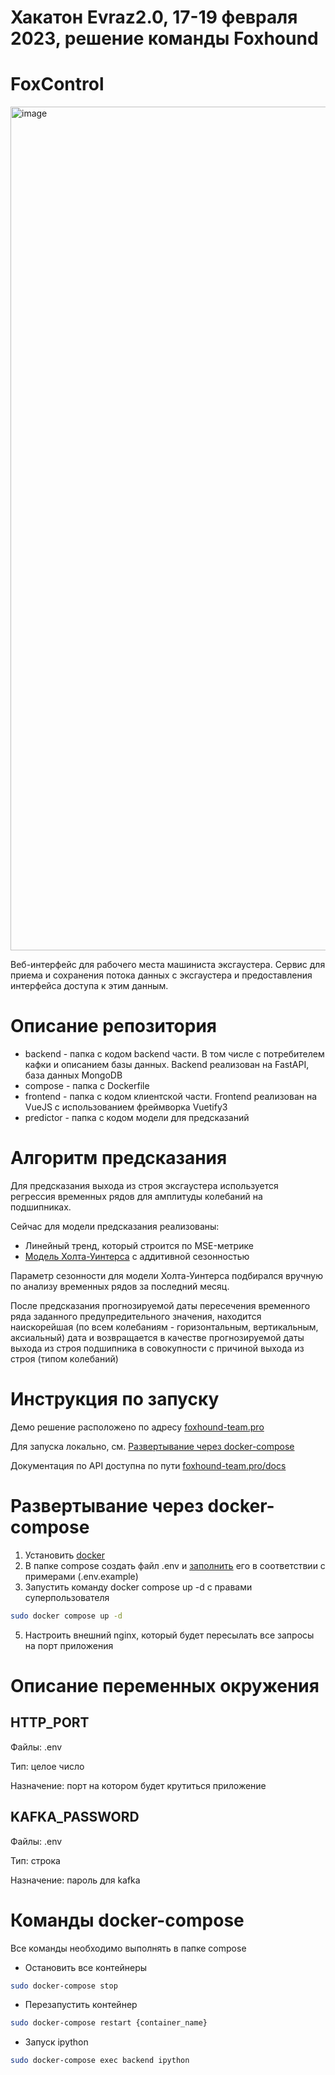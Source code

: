 # Хакатон Evraz2.0, 17-19 февраля 2023, решение команды Foxhound
# FoxControl
<img width="1350" alt="image" src="https://user-images.githubusercontent.com/43291747/219932900-18266726-f1de-4b27-9398-4fba15f98a58.png">

Веб-интерфейс для рабочего места машиниста эксгаустера.
Сервис для приема и сохранения потока данных с эксгаустера и предоставления интерфейса доступа к этим данным. 

# Описание репозитория

- backend - папка с кодом backend части. В том числе с потребителем кафки и описанием базы данных. Backend реализован на FastAPI, база данных MongoDB
- compose - папка с Dockerfile
- frontend - папка с кодом клиентской части. Frontend реализован на VueJS с использованием фреймворка Vuetify3
- predictor - папка с кодом модели для предсказаний

# Алгоритм предсказания
Для предсказания выхода из строя эксгаустера используется регрессия временных рядов для амплитуды колебаний на подшипниках.

Сейчас для модели предсказания реализованы:
- Линейный тренд, который строится по MSE-метрике
- [Модель Холта-Уинтерса](https://en.wikipedia.org/wiki/Exponential_smoothing) с аддитивной сезонностью

Параметр сезонности для модели Холта-Уинтерса подбирался вручную по анализу временных рядов за последний месяц.

После предсказания прогнозируемой даты пересечения временного ряда заданного предупредительного значения, находится наискорейшая (по всем колебаниям - горизонтальным, вертикальным, аксиальный) дата и возвращается в качестве прогнозируемой даты выхода из строя подшипника в совокупности с причиной выхода из строя (типом колебаний)

# Инструкция по запуску

Демо решение расположено по адресу [foxhound-team.pro](https://foxhound-team.pro)

Для запуска локально, см. [Развертывание через docker-compose](#развертывание-через-docker-compose)

Документация по API доступна по пути [foxhound-team.pro/docs](https://foxhound-team.pro/docs)

# Развертывание через docker-compose
1. Установить [docker](https://docs.docker.com/engine/install/ubuntu/)
2. В папке compose создать файл .env и [заполнить](#описание-переменных-окружения) его в соответствии с примерами (.env.example)
3. Запустить команду docker compose up -d с правами суперпользователя
```bash
sudo docker compose up -d
```
5. Настроить внешний nginx, который будет пересылать все запросы на порт приложения

# Описание переменных окружения

## HTTP_PORT
Файлы: .env

Тип: целое число

Назначение: порт на котором будет крутиться приложение
## KAFKA_PASSWORD
Файлы: .env

Тип: строка

Назначение: пароль для kafka

# Команды docker-compose 
Все команды необходимо выполнять в папке compose
- Остановить все контейнеры
```bash
sudo docker-compose stop
```
- Перезапустить контейнер
```bash
sudo docker-compose restart {container_name}
```
- Запуск ipython
```bash
sudo docker-compose exec backend ipython
```

